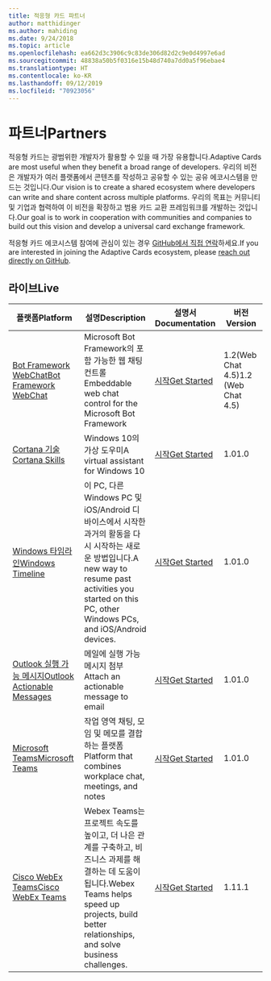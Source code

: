 ```yaml
---
title: 적응형 카드 파트너
author: matthidinger
ms.author: mahiding
ms.date: 9/24/2018
ms.topic: article
ms.openlocfilehash: ea662d3c3906c9c83de306d82d2c9e0d4997e6ad
ms.sourcegitcommit: 48838a50b5f0316e15b48d740a7dd0a5f96ebae4
ms.translationtype: HT
ms.contentlocale: ko-KR
ms.lasthandoff: 09/12/2019
ms.locfileid: "70923056"
---
```

# <a name="partners"></a><span data-ttu-id="ad661-102">파트너</span><span class="sxs-lookup"><span data-stu-id="ad661-102">Partners</span></span> 

<span data-ttu-id="ad661-103">적응형 카드는 광범위한 개발자가 활용할 수 있을 때 가장 유용합니다.</span><span class="sxs-lookup"><span data-stu-id="ad661-103">Adaptive Cards are most useful when they benefit a broad range of developers.</span></span> <span data-ttu-id="ad661-104">우리의 비전은 개발자가 여러 플랫폼에서 콘텐츠를 작성하고 공유할 수 있는 공유 에코시스템을 만드는 것입니다.</span><span class="sxs-lookup"><span data-stu-id="ad661-104">Our vision is to create a shared ecosystem where developers can write and share content across multiple platforms.</span></span> <span data-ttu-id="ad661-105">우리의 목표는 커뮤니티 및 기업과 협력하여 이 비전을 확장하고 범용 카드 교환 프레임워크를 개발하는 것입니다.</span><span class="sxs-lookup"><span data-stu-id="ad661-105">Our goal is to work in cooperation with communities and companies to build out this vision and develop a universal card exchange framework.</span></span>

<span data-ttu-id="ad661-106">적응형 카드 에코시스템 참여에 관심이 있는 경우 [GitHub에서 직접 연락](https://github.com/Microsoft/AdaptiveCards)하세요.</span><span class="sxs-lookup"><span data-stu-id="ad661-106">If you are interested in joining the Adaptive Cards ecosystem, please [reach out directly on GitHub](https://github.com/Microsoft/AdaptiveCards).</span></span>

## <a name="live"></a><span data-ttu-id="ad661-107">라이브</span><span class="sxs-lookup"><span data-stu-id="ad661-107">Live</span></span>

<span data-ttu-id="ad661-108">플랫폼</span><span class="sxs-lookup"><span data-stu-id="ad661-108">Platform</span></span> | <span data-ttu-id="ad661-109">설명</span><span class="sxs-lookup"><span data-stu-id="ad661-109">Description</span></span> | <span data-ttu-id="ad661-110">설명서</span><span class="sxs-lookup"><span data-stu-id="ad661-110">Documentation</span></span> | <span data-ttu-id="ad661-111">버전</span><span class="sxs-lookup"><span data-stu-id="ad661-111">Version</span></span>
---------|-------------|---------------|---------
[<span data-ttu-id="ad661-112">Bot Framework WebChat</span><span class="sxs-lookup"><span data-stu-id="ad661-112">Bot Framework WebChat</span></span>](https://github.com/Microsoft/BotFramework-WebChat)  | <span data-ttu-id="ad661-113">Microsoft Bot Framework의 포함 가능한 웹 채팅 컨트롤</span><span class="sxs-lookup"><span data-stu-id="ad661-113">Embeddable web chat control for the Microsoft Bot Framework</span></span> | [<span data-ttu-id="ad661-114">시작</span><span class="sxs-lookup"><span data-stu-id="ad661-114">Get Started</span></span>](https://docs.microsoft.com/en-us/adaptive-cards/get-started/bots) | <span data-ttu-id="ad661-115">1.2(Web Chat 4.5)</span><span class="sxs-lookup"><span data-stu-id="ad661-115">1.2 (Web Chat 4.5)</span></span>
[<span data-ttu-id="ad661-116">Cortana 기술</span><span class="sxs-lookup"><span data-stu-id="ad661-116">Cortana Skills</span></span>](https://docs.microsoft.com/en-us/cortana/skills/adaptive-cards) | <span data-ttu-id="ad661-117">Windows 10의 가상 도우미</span><span class="sxs-lookup"><span data-stu-id="ad661-117">A virtual assistant for Windows 10</span></span> | [<span data-ttu-id="ad661-118">시작</span><span class="sxs-lookup"><span data-stu-id="ad661-118">Get Started</span></span>](https://docs.microsoft.com/en-us/adaptive-cards/get-started/bots) | <span data-ttu-id="ad661-119">1.0</span><span class="sxs-lookup"><span data-stu-id="ad661-119">1.0</span></span>
[<span data-ttu-id="ad661-120">Windows 타임라인</span><span class="sxs-lookup"><span data-stu-id="ad661-120">Windows Timeline</span></span>](https://blogs.windows.com/windowsexperience/2017/12/19/announcing-windows-10-insider-preview-build-17063-pc/) | <span data-ttu-id="ad661-121">이 PC, 다른 Windows PC 및 iOS/Android 디바이스에서 시작한 과거의 활동을 다시 시작하는 새로운 방법입니다.</span><span class="sxs-lookup"><span data-stu-id="ad661-121">A new way to resume past activities you started on this PC, other Windows PCs, and iOS/Android devices.</span></span> | [<span data-ttu-id="ad661-122">시작</span><span class="sxs-lookup"><span data-stu-id="ad661-122">Get Started</span></span>](https://docs.microsoft.com/en-us/adaptive-cards/get-started/windows) | <span data-ttu-id="ad661-123">1.0</span><span class="sxs-lookup"><span data-stu-id="ad661-123">1.0</span></span>
[<span data-ttu-id="ad661-124">Outlook 실행 가능 메시지</span><span class="sxs-lookup"><span data-stu-id="ad661-124">Outlook Actionable Messages</span></span>](https://docs.microsoft.com/en-us/outlook/actionable-messages/)  | <span data-ttu-id="ad661-125">메일에 실행 가능 메시지 첨부</span><span class="sxs-lookup"><span data-stu-id="ad661-125">Attach an actionable message to email</span></span> | [<span data-ttu-id="ad661-126">시작</span><span class="sxs-lookup"><span data-stu-id="ad661-126">Get Started</span></span>](https://docs.microsoft.com/en-us/outlook/actionable-messages/) | <span data-ttu-id="ad661-127">1.0</span><span class="sxs-lookup"><span data-stu-id="ad661-127">1.0</span></span>
[<span data-ttu-id="ad661-128">Microsoft Teams</span><span class="sxs-lookup"><span data-stu-id="ad661-128">Microsoft Teams</span></span>](https://products.office.com/en-US/microsoft-teams/group-chat-software) | <span data-ttu-id="ad661-129">작업 영역 채팅, 모임 및 메모를 결합하는 플랫폼</span><span class="sxs-lookup"><span data-stu-id="ad661-129">Platform that combines workplace chat, meetings, and notes</span></span> | [<span data-ttu-id="ad661-130">시작</span><span class="sxs-lookup"><span data-stu-id="ad661-130">Get Started</span></span>](https://docs.microsoft.com/en-us/microsoftteams/platform/concepts/cards/cards-reference#adaptive-card) | <span data-ttu-id="ad661-131">1.0</span><span class="sxs-lookup"><span data-stu-id="ad661-131">1.0</span></span>
[<span data-ttu-id="ad661-132">Cisco WebEx Teams</span><span class="sxs-lookup"><span data-stu-id="ad661-132">Cisco WebEx Teams</span></span>](https://www.webex.com/team-collaboration.html) | <span data-ttu-id="ad661-133">Webex Teams는 프로젝트 속도를 높이고, 더 나은 관계를 구축하고, 비즈니스 과제를 해결하는 데 도움이 됩니다.</span><span class="sxs-lookup"><span data-stu-id="ad661-133">Webex Teams helps speed up projects, build better relationships, and solve business challenges.</span></span> | [<span data-ttu-id="ad661-134">시작</span><span class="sxs-lookup"><span data-stu-id="ad661-134">Get Started</span></span>](https://developer.webex.com/docs/api/guides/cards) | <span data-ttu-id="ad661-135">1.1</span><span class="sxs-lookup"><span data-stu-id="ad661-135">1.1</span></span>
